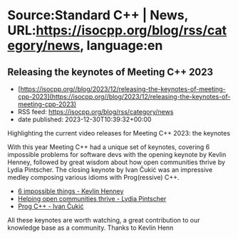 # Source:Standard C++ | News, URL:https://isocpp.org/blog/rss/category/news, language:en

## Releasing the keynotes of Meeting C++ 2023
 - [https://isocpp.org//blog/2023/12/releasing-the-keynotes-of-meeting-cpp-2023](https://isocpp.org//blog/2023/12/releasing-the-keynotes-of-meeting-cpp-2023)
 - RSS feed: https://isocpp.org/blog/rss/category/news
 - date published: 2023-12-30T10:39:32+00:00

<p>
	Highlighting the current video releases for Meeting C++ 2023: the keynotes</p>
<p>
	With this year Meeting C++ had a unique set of keynotes, covering 6 impossible problems for software devs with the opening keynote by Kevlin Henney, followed by great wisdom about how open communities thrive by Lydia Pintscher. The closing keynote by Ivan &#268;uki&#263; was an impressive medley composing various idioms with Prog(ressive) C++.</p>
<ul>
	<li>
		<a href="https://www.youtube.com/watch?v=p5sLx2OTP4M" rel="noopener" target="_blank">6 impossible things - Kevlin Henney</a></li>
	<li>
		<a href="https://www.youtube.com/watch?v=EIOaUu2qn34" rel="noopener" target="_blank">Helping open communities thrive - Lydia Pintscher</a></li>
	<li>
		<a href="https://www.youtube.com/watch?v=ceFEtCRIXk4" rel="noopener" target="_blank">Prog C++ - Ivan &#268;uki&#263;</a></li>
</ul>
<p>
	All these keynotes are worth watching, a great contribution to our knowledge base as a community. Thanks to Kevlin Henn


